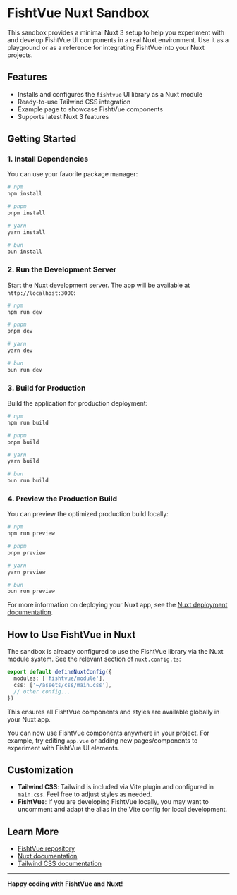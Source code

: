 # FishtVue Nuxt Sandbox

This sandbox provides a minimal Nuxt 3 setup to help you experiment with and develop FishtVue UI components in a real Nuxt environment. Use it as a playground or as a reference for integrating FishtVue into your Nuxt projects.

## Features

- Installs and configures the `fishtvue` UI library as a Nuxt module
- Ready-to-use Tailwind CSS integration
- Example page to showcase FishtVue components
- Supports latest Nuxt 3 features

## Getting Started

### 1. Install Dependencies

You can use your favorite package manager:

```bash
# npm
npm install

# pnpm
pnpm install

# yarn
yarn install

# bun
bun install
```

### 2. Run the Development Server

Start the Nuxt development server. The app will be available at `http://localhost:3000`:

```bash
# npm
npm run dev

# pnpm
pnpm dev

# yarn
yarn dev

# bun
bun run dev
```

### 3. Build for Production

Build the application for production deployment:

```bash
# npm
npm run build

# pnpm
pnpm build

# yarn
yarn build

# bun
bun run build
```

### 4. Preview the Production Build

You can preview the optimized production build locally:

```bash
# npm
npm run preview

# pnpm
pnpm preview

# yarn
yarn preview

# bun
bun run preview
```

For more information on deploying your Nuxt app, see the [Nuxt deployment documentation](https://nuxt.com/docs/getting-started/deployment).

## How to Use FishtVue in Nuxt

The sandbox is already configured to use the FishtVue library via the Nuxt module system. See the relevant section of `nuxt.config.ts`:

```ts
export default defineNuxtConfig({
  modules: ['fishtvue/module'],
  css: ['~/assets/css/main.css'],
  // other config...
})
```

This ensures all FishtVue components and styles are available globally in your Nuxt app.

You can now use FishtVue components anywhere in your project. For example, try editing `app.vue` or adding new pages/components to experiment with FishtVue UI elements.

## Customization

- **Tailwind CSS**: Tailwind is included via Vite plugin and configured in `main.css`. Feel free to adjust styles as needed.
- **FishtVue**: If you are developing FishtVue locally, you may want to uncomment and adapt the alias in the Vite config for local development.

## Learn More

- [FishtVue repository](https://github.com/Egoka/FishtVue)
- [Nuxt documentation](https://nuxt.com/docs/getting-started/introduction)
- [Tailwind CSS documentation](https://tailwindcss.com/docs/installation)

---

**Happy coding with FishtVue and Nuxt!**